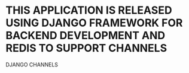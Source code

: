 THIS APPLICATION IS RELEASED USING DJANGO FRAMEWORK FOR BACKEND DEVELOPMENT AND REDIS TO SUPPORT CHANNELS 
======
DJANGO CHANNELS

